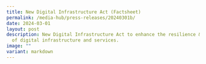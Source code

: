 ```yaml
---
title: New Digital Infrastructure Act (Factsheet)
permalink: /media-hub/press-releases/20240301b/
date: 2024-03-01
layout: post
description: New Digital Infrastructure Act to enhance the resilience & security
  of digital infrastructure and services.
image: ""
variant: markdown
---
```

